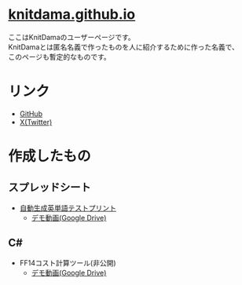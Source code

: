 # [knitdama.github.io](https://knitdama.github.io/)
ここはKnitDamaのユーザーページです。  
KnitDamaとは匿名名義で作ったものを人に紹介するために作った名義で、  
このページも暫定的なものです。

# リンク
- [GitHub](https://github.com/KnitDama)
- [X(Twitter)](https://x.com/KnitDama)

# 作成したもの
## スプレッドシート
- [自動生成英単語テストプリント](https://docs.google.com/spreadsheets/d/1YQjUfZ7Of6rfiYvLLa87TU1xTF0ZGqmtyfvZCrbaT5M/edit?usp=sharing)  
  - [デモ動画(Google Drive)](https://drive.google.com/file/d/1pZYPT5uOLf067OpSWa-tKS4Qhei0Ag7h/view?usp=sharing)

## C#
- FF14コスト計算ツール(非公開)  
  - [デモ動画(Google Drive)](https://drive.google.com/file/d/1zvEoPhB_jtwYtWJ001InHi-ojV-L909H/view?usp=sharing)
